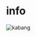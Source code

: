 # info

![kabang](https://github.com/hahatree-nice/info/assets/54926427/9f88ef3f-d316-44d7-8167-4dec8558d271)
